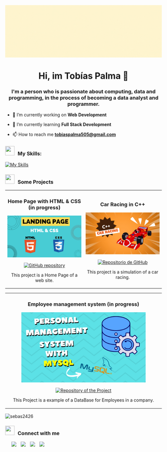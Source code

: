 <img src="./images/Banner.gif">
<h1 align="center">Hi, im Tobías Palma 👋</h1>

<h3 align="center">I'm a person who is passionate about computing, data and programming, in the process of becoming a data analyst and programmer.</h3>

- 🔭 I’m currently working on **Web Development**

- 🌱 I’m currently learning **Full Stack Development**

- 📫 How to reach me **tobiaspalma505@gmail.com**


<h3><img src="https://media.giphy.com/media/iY8CRBdQXODJSCERIr/giphy.gif" width="30" height="30" style="margin-right: 10px;">My Skills:</h3>

[![My Skills](https://skillicons.dev/icons?i=mysql,py,postgres,visualstudio,linux,git,cpp,c,html,css,javascript)](https://skillicons.dev)


<h3> <img src="https://media.giphy.com/media/iY8CRBdQXODJSCERIr/giphy.gif" width="30" height="30" style="margin-right: 10px;">Some Projects</h3>
<table>
<tr>
<td width="50%">
<h3 align="center">Home Page with HTML & CSS (in progress)</h3>
<div align="center">
<a target="_blank"><img src="./images/Landing_Page.png" width="400" alt="Home Page with HTML & CSS"></a>
<p>
<a href="https://github.com/sebas2426/Landing_Page" target="_blank">
    <img src="https://img.shields.io/badge/CODE-ff9?style=for-the-badge&logo=github&logoColor=black" alt="GitHub repository">
</a>

</p>
<p>This project is a Home Page of a web site.</p>
</div>                                                                                 
</td>
<td width="50%">
<h3 align="center">Car Racing in C++</h3>
<div align="center">
<a target="_blank"><img src="./images/Car_racing_mini.png" width="400" alt="Car Racing in C++"></a>
<p>
<a href="https://github.com/sebas2426/Car-Racing-" target="_blank">
    <img src="https://img.shields.io/badge/CODE-ff9?style=for-the-badge&logo=github&logoColor=black" alt="Repositorio de GitHub">
</a>
</p>
<p>This project is a simulation of a car racing.</p>
</div>                                                                                  
</td>
</table>

<table align="center">
<tr>
<td width="50%">
<h3 align="center">Employee management system (in progress)</h3>
<div align="center">
<a target="_blank"><img src="./images/Personal_management.png" width="400" alt="Employee management system"></a>
<p>
<a href="https://github.com/sebas2426/MySQL_employee_management_system-" target="_blank">
    <img src="https://img.shields.io/badge/CODE-ff9?style=for-the-badge&logo=github&logoColor=black" alt="Repository of the Project">
</a>

</p>
<p>This Project is a example of a DataBase for Employees in a company.</p>
</div>                                                                                 
</td>
</tr>
</table>
<p><img align="center" src="https://github-readme-stats.vercel.app/api/top-langs?username=sebas2426&show_icons=true&locale=en&layout=compact" alt="sebas2426" /></p>

<h3> <img src="https://media.giphy.com/media/iY8CRBdQXODJSCERIr/giphy.gif" width="30" height="30" style="margin-right: 10px;">Connect with me</h3>
<p align="center">

 <div class="icons-social" style="margin-left: 10px;">
        <a style="margin-left: 10px;"  target="_blank" href="https://www.linkedin.com/in/tob%C3%ADas-palma-a486a7282/">
			<img src="https://img.icons8.com/doodle/40/000000/linkedin--v2.png"></a>
        <a style="margin-left: 10px;" target="_blank" href="https://github.com/sebas2426">
		<img src="https://img.icons8.com/doodle/40/000000/github--v1.png"></a>
			           <a style="margin-left: 10px;" target="_blank" href="https://www.instagram.com/tobia_s505/">
			<img src="https://img.icons8.com/doodle/40/000000/instagram-new--v2.png"></a>
				<a style="margin-left: 10px;" target="_blank" href="https://www.youtube.com/channel/UC-			ZdNkKNHC6KguDqNFKO2Nw?view_as=subscriber">
				<img src="https://img.icons8.com/doodle/1x/youtube--v2.png" ></a>
				</a>
		<!--<a style="margin-left: 5px;" target="_blank" href="https://github.com/100rabhcsmc/Me.io/blob/master/01SaurabhChavanReactNativeResume.pdf">
					<img width="44" height="44" src="https://img.icons8.com/doodle/40/google-docs--v1.png" alt="google-docs--v1"/></a>
      </div>-->

</p>
